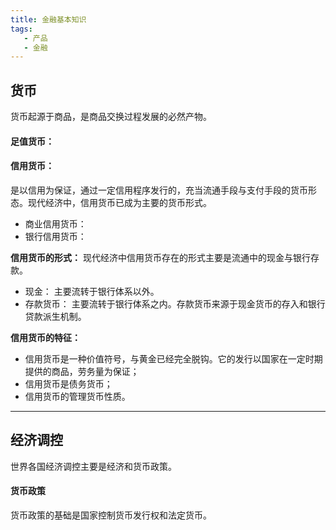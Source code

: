 ```yaml
---
title: 金融基本知识
tags:
   - 产品
   - 金融
---
```


## 货币
货币起源于商品，是商品交换过程发展的必然产物。

#### 足值货币：

#### 信用货币：
是以信用为保证，通过一定信用程序发行的，充当流通手段与支付手段的货币形态。现代经济中，信用货币已成为主要的货币形式。

* 商业信用货币：
* 银行信用货币：

**信用货币的形式：**
现代经济中信用货币存在的形式主要是流通中的现金与银行存款。
* 现金：
主要流转于银行体系以外。
* 存款货币：
主要流转于银行体系之内。存款货币来源于现金货币的存入和银行贷款派生机制。

**信用货币的特征：**
* 信用货币是一种价值符号，与黄金已经完全脱钩。它的发行以国家在一定时期提供的商品，劳务量为保证；
* 信用货币是债务货币；
* 信用货币的管理货币性质。

*****
## 经济调控
世界各国经济调控主要是经济和货币政策。

#### 货币政策
货币政策的基础是国家控制货币发行权和法定货币。